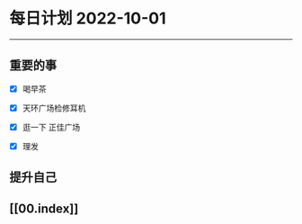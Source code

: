 
#  每日计划 2022-10-01
---
## 重要的事
- [x]  喝早茶
- [x]  天环广场检修耳机
- [x]  逛一下 正佳广场
- [x] 理发




## 提升自己

  



## [[00.index]]










